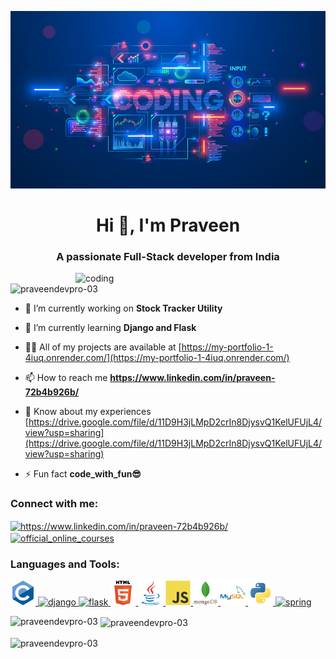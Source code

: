 ![logo](https://github.com/PraveenDevPro-03/PraveenDevPro-03/blob/main/What-is-Coding_compressed.jpg)
<h1 align="center">Hi 👋, I'm Praveen</h1>
<h3 align="center">A passionate Full-Stack developer from India</h3>

<img align='right' alt='coding' width='400' src='https://codebulletin.github.io/MyPortfolio/assets/gif/coding.3272fa9c861c718b769a..gif'>

<p align="left"> <img src="https://komarev.com/ghpvc/?username=praveendevpro-03&label=Profile%20views&color=0e75b6&style=flat" alt="praveendevpro-03" /> </p>

- 🔭 I’m currently working on **Stock Tracker Utility**

- 🌱 I’m currently learning **Django and Flask**

- 👨‍💻 All of my projects are available at [https://my-portfolio-1-4iuq.onrender.com/](https://my-portfolio-1-4iuq.onrender.com/)

- 📫 How to reach me **https://www.linkedin.com/in/praveen-72b4b926b/**

- 📄 Know about my experiences [https://drive.google.com/file/d/11D9H3jLMpD2crIn8DjysvQ1KelUFUjL4/view?usp=sharing](https://drive.google.com/file/d/11D9H3jLMpD2crIn8DjysvQ1KelUFUjL4/view?usp=sharing)

- ⚡ Fun fact **code_with_fun😎**

<h3 align="left">Connect with me:</h3>
<p align="left">
<a href="https://linkedin.com/in/https://www.linkedin.com/in/praveen-72b4b926b/" target="blank"><img align="center" src="https://raw.githubusercontent.com/rahuldkjain/github-profile-readme-generator/master/src/images/icons/Social/linked-in-alt.svg" alt="https://www.linkedin.com/in/praveen-72b4b926b/" height="30" width="40" /></a>
<a href="https://instagram.com/official_online_courses" target="blank"><img align="center" src="https://raw.githubusercontent.com/rahuldkjain/github-profile-readme-generator/master/src/images/icons/Social/instagram.svg" alt="official_online_courses" height="30" width="40" /></a>
</p>

<h3 align="left">Languages and Tools:</h3>
<p align="left"> <a href="https://www.cprogramming.com/" target="_blank" rel="noreferrer"> <img src="https://raw.githubusercontent.com/devicons/devicon/master/icons/c/c-original.svg" alt="c" width="40" height="40"/> </a> <a href="https://www.djangoproject.com/" target="_blank" rel="noreferrer"> <img src="https://cdn.worldvectorlogo.com/logos/django.svg" alt="django" width="40" height="40"/> </a> <a href="https://flask.palletsprojects.com/" target="_blank" rel="noreferrer"> <img src="https://www.vectorlogo.zone/logos/pocoo_flask/pocoo_flask-icon.svg" alt="flask" width="40" height="40"/> </a> <a href="https://www.w3.org/html/" target="_blank" rel="noreferrer"> <img src="https://raw.githubusercontent.com/devicons/devicon/master/icons/html5/html5-original-wordmark.svg" alt="html5" width="40" height="40"/> </a> <a href="https://www.java.com" target="_blank" rel="noreferrer"> <img src="https://raw.githubusercontent.com/devicons/devicon/master/icons/java/java-original.svg" alt="java" width="40" height="40"/> </a> <a href="https://developer.mozilla.org/en-US/docs/Web/JavaScript" target="_blank" rel="noreferrer"> <img src="https://raw.githubusercontent.com/devicons/devicon/master/icons/javascript/javascript-original.svg" alt="javascript" width="40" height="40"/> </a> <a href="https://www.mongodb.com/" target="_blank" rel="noreferrer"> <img src="https://raw.githubusercontent.com/devicons/devicon/master/icons/mongodb/mongodb-original-wordmark.svg" alt="mongodb" width="40" height="40"/> </a> <a href="https://www.mysql.com/" target="_blank" rel="noreferrer"> <img src="https://raw.githubusercontent.com/devicons/devicon/master/icons/mysql/mysql-original-wordmark.svg" alt="mysql" width="40" height="40"/> </a> <a href="https://www.python.org" target="_blank" rel="noreferrer"> <img src="https://raw.githubusercontent.com/devicons/devicon/master/icons/python/python-original.svg" alt="python" width="40" height="40"/> </a> <a href="https://spring.io/" target="_blank" rel="noreferrer"> <img src="https://www.vectorlogo.zone/logos/springio/springio-icon.svg" alt="spring" width="40" height="40"/> </a> </p>

<p><img align="left" src="https://github-readme-stats.vercel.app/api/top-langs?username=praveendevpro-03&show_icons=true&locale=en&layout=compact" alt="praveendevpro-03" /></p>

<p>&nbsp;<img align="center" src="https://github-readme-stats.vercel.app/api?username=praveendevpro-03&show_icons=true&locale=en" alt="praveendevpro-03" /></p>

<p><img align="center" src="https://github-readme-streak-stats.herokuapp.com/?user=praveendevpro-03&" alt="praveendevpro-03" /></p>
